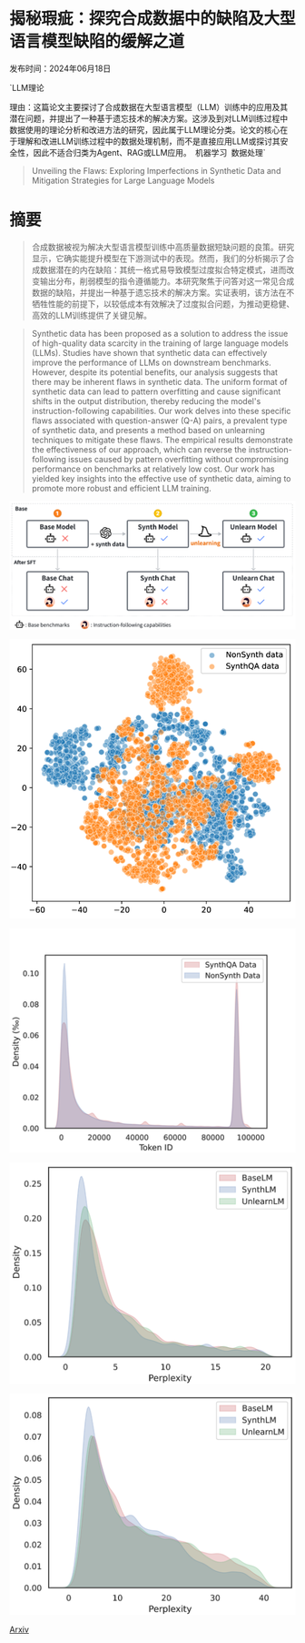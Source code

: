 # 揭秘瑕疵：探究合成数据中的缺陷及大型语言模型缺陷的缓解之道

发布时间：2024年06月18日

`LLM理论

理由：这篇论文主要探讨了合成数据在大型语言模型（LLM）训练中的应用及其潜在问题，并提出了一种基于遗忘技术的解决方案。这涉及到对LLM训练过程中数据使用的理论分析和改进方法的研究，因此属于LLM理论分类。论文的核心在于理解和改进LLM训练过程中的数据处理机制，而不是直接应用LLM或探讨其安全性，因此不适合归类为Agent、RAG或LLM应用。` `机器学习` `数据处理`

> Unveiling the Flaws: Exploring Imperfections in Synthetic Data and Mitigation Strategies for Large Language Models

# 摘要

> 合成数据被视为解决大型语言模型训练中高质量数据短缺问题的良策。研究显示，它确实能提升模型在下游测试中的表现。然而，我们的分析揭示了合成数据潜在的内在缺陷：其统一格式易导致模型过度拟合特定模式，进而改变输出分布，削弱模型的指令遵循能力。本研究聚焦于问答对这一常见合成数据的缺陷，并提出一种基于遗忘技术的解决方案。实证表明，该方法在不牺牲性能的前提下，以较低成本有效解决了过度拟合问题，为推动更稳健、高效的LLM训练提供了关键见解。

> Synthetic data has been proposed as a solution to address the issue of high-quality data scarcity in the training of large language models (LLMs). Studies have shown that synthetic data can effectively improve the performance of LLMs on downstream benchmarks. However, despite its potential benefits, our analysis suggests that there may be inherent flaws in synthetic data. The uniform format of synthetic data can lead to pattern overfitting and cause significant shifts in the output distribution, thereby reducing the model's instruction-following capabilities. Our work delves into these specific flaws associated with question-answer (Q-A) pairs, a prevalent type of synthetic data, and presents a method based on unlearning techniques to mitigate these flaws. The empirical results demonstrate the effectiveness of our approach, which can reverse the instruction-following issues caused by pattern overfitting without compromising performance on benchmarks at relatively low cost. Our work has yielded key insights into the effective use of synthetic data, aiming to promote more robust and efficient LLM training.

![揭秘瑕疵：探究合成数据中的缺陷及大型语言模型缺陷的缓解之道](../../../paper_images/2406.12397/x1.png)

![揭秘瑕疵：探究合成数据中的缺陷及大型语言模型缺陷的缓解之道](../../../paper_images/2406.12397/x2.png)

![揭秘瑕疵：探究合成数据中的缺陷及大型语言模型缺陷的缓解之道](../../../paper_images/2406.12397/x3.png)

![揭秘瑕疵：探究合成数据中的缺陷及大型语言模型缺陷的缓解之道](../../../paper_images/2406.12397/x4.png)

![揭秘瑕疵：探究合成数据中的缺陷及大型语言模型缺陷的缓解之道](../../../paper_images/2406.12397/x5.png)

[Arxiv](https://arxiv.org/abs/2406.12397)